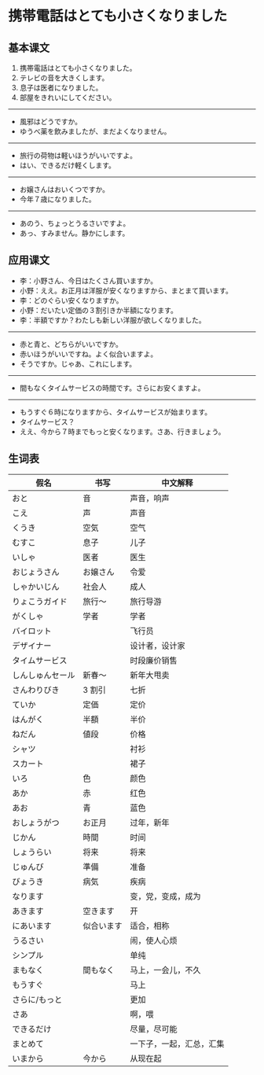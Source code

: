 # 携帯電話はとても小さくなりました

## 基本课文

1. 携帯電話はとても小さくなりました。
2. テレビの音を大きくします。
3. 息子は医者になりました。
4. 部屋をきれいにしてください。

---

- 風邪はどうですか。
- ゆうべ薬を飲みましたが、まだよくなりません。

---

- 旅行の荷物は軽いほうがいいですよ。
- はい、できるだけ軽くします。

---

- お嬢さんはおいくつですか。
- 今年７歳になりました。

---

- あのう、ちょっとうるさいですよ。
- あっ、すみません。静かにします。

## 应用课文

- 李：小野さん、今日はたくさん買いますか。
- 小野：ええ。お正月は洋服が安くなりますから、まとまて買います。
- 李：どのぐらい安くなりますか。
- 小野：だいたい定価の３割引きか半額になります。
- 李：半額ですか？わたしも新しい洋服が欲しくなりました。

---

- 赤と青と、どちらがいいですか。
- 赤いほうがいいですね。よく似合いますよ。
- そうですか。じゃあ、これにします。

---

- 間もなくタイムサービスの時間です。さらにお安くますよ。

---

- もうすぐ６時になりますから、タイムサービスが始まります。
- タイムサービス？
- ええ、今から７時までもっと安くなります。さあ、行きましょう。

## 生词表

| 假名             | 书写       | 中文解释                 |
| ---------------- | ---------- | ------------------------ |
| おと             | 音         | 声音，响声               |
| こえ             | 声         | 声音                     |
| くうき           | 空気       | 空气                     |
| むすこ           | 息子       | 儿子                     |
| いしゃ           | 医者       | 医生                     |
| おじょうさん     | お嬢さん   | 令爱                     |
| しゃかいじん     | 社会人     | 成人                     |
| りょこうガイド   | 旅行～     | 旅行导游                 |
| がくしゃ         | 学者       | 学者                     |
| バイロット       |            | 飞行员                   |
| デザイナー       |            | 设计者，设计家           |
| タイムサービス   |            | 时段廉价销售             |
| しんしゅんセール | 新春～     | 新年大甩卖               |
| さんわりびき     | 3 割引     | 七折                     |
| ていか           | 定価       | 定价                     |
| はんがく         | 半額       | 半价                     |
| ねだん           | 値段       | 价格                     |
| シャツ           |            | 衬衫                     |
| スカート         |            | 裙子                     |
| いろ             | 色         | 颜色                     |
| あか             | 赤         | 红色                     |
| あお             | 青         | 蓝色                     |
| おしょうがつ     | お正月     | 过年，新年               |
| じかん           | 時間       | 时间                     |
| しょうらい       | 将来       | 将来                     |
| じゅんび         | 準備       | 准备                     |
| びょうき         | 病気       | 疾病                     |
| なります         |            | 变，党，变成，成为       |
| あきます         | 空きます   | 开                       |
| にあいます       | 似合います | 适合，相称               |
| うるさい         |            | 闹，使人心烦             |
| シンプル         |            | 单纯                     |
| まもなく         | 間もなく   | 马上，一会儿，不久       |
| もうすぐ         |            | 马上                     |
| さらに/もっと    |            | 更加                     |
| さあ             |            | 啊，喂                   |
| できるだけ       |            | 尽量，尽可能             |
| まとめて         |            | 一下子，一起，汇总，汇集 |
| いまから         | 今から     | 从现在起                 |
